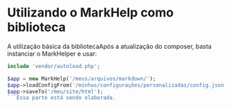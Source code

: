 # Utilizando o MarkHelp como biblioteca

A utilização básica da bibliotecaApós a atualização do composer, basta instanciar o MarkHelper e usar:

```php
include 'vendor/autoload.php';

$app = new MarkHelp('/meus/arquivos/markdown/');
$app->loadConfigFrom('/minhas/configurações/personalizadas/config.json');
$app->saveTo('/meu/site/html');
```Essa parte está sendo elaborada.